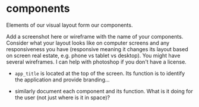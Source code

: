 # components

Elements of our visual layout form our components.

Add a screenshot here or wireframe with the name of your components.  Consider what your layout looks like on computer screens and any responsiveness you have (responsive meaning it changes its layout based on screen real estate, e.g. phone vs tablet vs desktop).  You might have several wireframes. I can help with photoshop if you don't have a license.

* `app_title` is located at the top of the screen.  Its function is to identify the application and provide branding...

* similarly document each component and its function.  What is it doing for the user (not just where is it in space)?

